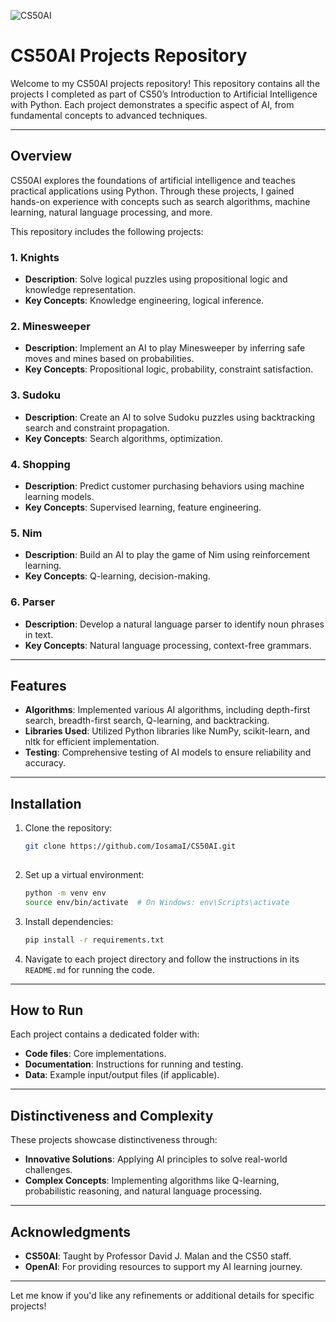 


![CS50AI](https://github.com/user-attachments/assets/ddd278e1-4fb7-4744-bea3-a4adf95aa4d3)

# CS50AI Projects Repository

Welcome to my CS50AI projects repository! This repository contains all the projects I completed as part of CS50’s Introduction to Artificial Intelligence with Python. Each project demonstrates a specific aspect of AI, from fundamental concepts to advanced techniques.

---

## Overview

CS50AI explores the foundations of artificial intelligence and teaches practical applications using Python. Through these projects, I gained hands-on experience with concepts such as search algorithms, machine learning, natural language processing, and more.

This repository includes the following projects:

### 1. **Knights**
   - **Description**: Solve logical puzzles using propositional logic and knowledge representation.
   - **Key Concepts**: Knowledge engineering, logical inference.

### 2. **Minesweeper**
   - **Description**: Implement an AI to play Minesweeper by inferring safe moves and mines based on probabilities.
   - **Key Concepts**: Propositional logic, probability, constraint satisfaction.

### 3. **Sudoku**
   - **Description**: Create an AI to solve Sudoku puzzles using backtracking search and constraint propagation.
   - **Key Concepts**: Search algorithms, optimization.

### 4. **Shopping**
   - **Description**: Predict customer purchasing behaviors using machine learning models.
   - **Key Concepts**: Supervised learning, feature engineering.

### 5. **Nim**
   - **Description**: Build an AI to play the game of Nim using reinforcement learning.
   - **Key Concepts**: Q-learning, decision-making.

### 6. **Parser**
   - **Description**: Develop a natural language parser to identify noun phrases in text.
   - **Key Concepts**: Natural language processing, context-free grammars.

---

## Features

- **Algorithms**: Implemented various AI algorithms, including depth-first search, breadth-first search, Q-learning, and backtracking.
- **Libraries Used**: Utilized Python libraries like NumPy, scikit-learn, and nltk for efficient implementation.
- **Testing**: Comprehensive testing of AI models to ensure reliability and accuracy.

---

## Installation

1. Clone the repository:
   ```bash
   git clone https://github.com/IosamaI/CS50AI.git
  
   ```

2. Set up a virtual environment:
   ```bash
   python -m venv env
   source env/bin/activate  # On Windows: env\Scripts\activate
   ```

3. Install dependencies:
   ```bash
   pip install -r requirements.txt
   ```

4. Navigate to each project directory and follow the instructions in its `README.md` for running the code.

---

## How to Run

Each project contains a dedicated folder with:
- **Code files**: Core implementations.
- **Documentation**: Instructions for running and testing.
- **Data**: Example input/output files (if applicable).

---

## Distinctiveness and Complexity

These projects showcase distinctiveness through:
- **Innovative Solutions**: Applying AI principles to solve real-world challenges.
- **Complex Concepts**: Implementing algorithms like Q-learning, probabilistic reasoning, and natural language processing.

---

## Acknowledgments

- **CS50AI**: Taught by Professor David J. Malan and the CS50 staff.
- **OpenAI**: For providing resources to support my AI learning journey.

---

Let me know if you'd like any refinements or additional details for specific projects!
